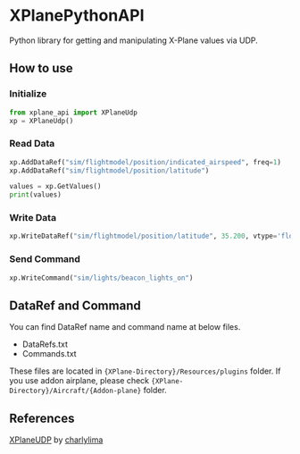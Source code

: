 # XPlanePythonAPI

Python library for getting and manipulating X-Plane values via UDP.

## How to use

### Initialize

```python
from xplane_api import XPlaneUdp
xp = XPlaneUdp()
```

### Read Data

```python
xp.AddDataRef("sim/flightmodel/position/indicated_airspeed", freq=1)
xp.AddDataRef("sim/flightmodel/position/latitude")

values = xp.GetValues()
print(values)
```

### Write Data

```python
xp.WriteDataRef("sim/flightmodel/position/latitude", 35.200, vtype='float')
```

### Send Command

```python
xp.WriteCommand("sim/lights/beacon_lights_on")
```

## DataRef and Command

You can find DataRef name and command name at below files.

- DataRefs.txt
- Commands.txt

These files are located in `{XPlane-Directory}/Resources/plugins` folder.
If you use addon airplane, please check `{XPlane-Directory}/Aircraft/{Addon-plane}` folder.

## References

[XPlaneUDP](https://github.com/charlylima/XPlaneUDP) by [charlylima](https://github.com/charlylima)
